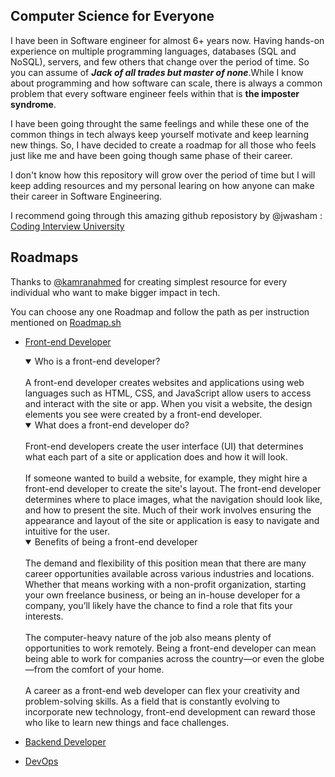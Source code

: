 ## Computer Science for Everyone

I have been in Software engineer for almost 6+ years now. Having hands-on experience on multiple programming languages, databases (SQL and NoSQL), servers, and few others that change over the period of time. So you can assume of _**Jack of all trades but master of none**_.While I know about programming and how software can scale, there is always a common problem that every software engineer feels within that is **the imposter syndrome**. 

I have been going throught the same feelings and while these one of the common things in tech always keep yourself motivate and keep learning new things. So, I have decided to create a roadmap for all those who feels just like me and have been going though same phase of their career.

I don't know how this repository will grow over the period of time but I will keep adding resources and my personal learing on how anyone can make their career in Software Engineering. 

I recommend going through this amazing github reposistory by @jwasham : [Coding Interview University](https://github.com/jwasham/coding-interview-university)


## Roadmaps

Thanks to [@kamranahmed](https://github.com/kamranahmedse) for creating simplest resource for every individual who want to make bigger impact in tech.

You can choose any one Roadmap and follow the path as per instruction mentioned on [Roadmap.sh](https://roadmap.sh/)

- [Front-end Developer](https://roadmap.sh/frontend)
    <details open>
      <summary>Who is a front-end developer?</summary>
      <br>
      A front-end developer creates websites and applications using web languages such as HTML, CSS, and JavaScript allow users to access and interact with the site or app. When you visit a website, the design elements you see were created by a front-end developer.
      </details>
      
     <details open>
       <summary>What does a front-end developer do?</summary> 
       <br>
       Front-end developers create the user interface (UI) that determines what each part of a site or application does and how it will look.
       <br> <br>
       If someone wanted to build a website, for example, they might hire a front-end developer to create the site's layout. The front-end developer determines where to place images, what the navigation should look like, and how to present the site. Much of their work involves ensuring the appearance and layout of the site or application is easy to navigate and intuitive for the user.
       </details>
    
     <details open>
        <summary>Benefits of being a front-end developer</summary>
         <br>
         The demand and flexibility of this position mean that there are many career opportunities available across various industries and locations. Whether that means working with a non-profit organization, starting your own freelance business, or being an in-house developer for a company, you’ll likely have the chance to find a role that fits your interests.
        <br> <br>
        The computer-heavy nature of the job also means plenty of opportunities to work remotely. Being a front-end developer can mean being able to work for companies across the country—or even the globe—from the comfort of your home.
        <br> <br>
        A career as a front-end web developer can flex your creativity and problem-solving skills. As a field that is constantly evolving to incorporate new technology, front-end development can reward those who like to learn new things and face challenges.
        </details>
 
- [Backend Developer](https://roadmap.sh/backend)
- [DevOps](https://roadmap.sh/devops)
